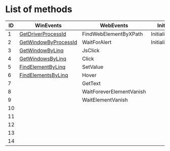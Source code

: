 # List of methods

ID | WinEvents | WebEvents | Initializers | Helpers |
--- | --- | --- | --- |--- 
1  |  [GetDriverProcessId](https://github.com/ALaurian/Flanium/blob/main/Documentation/GetDriverProcessId.md)  |  FindWebElementByXPath  |  InitializeService  |  OpenSapSession
2  |  [GetWindowByProcessId](https://github.com/ALaurian/Flanium/blob/main/Documentation/GetWindowByProcessId.md)  |  WaitForAlert  |  InitializeChrome  |  FolderContainsFiles
3  |  [GetWindowByLinq](https://github.com/ALaurian/Flanium/blob/main/Documentation/GetWindowByLinq.md)  |  JsClick  |    |  DeleteDuplicateFiles
4  |  [GetWindowsByLinq](https://github.com/ALaurian/Flanium/blob/main/Documentation/GetWindowsByLinq.md)  |  Click  |    |  CreateFolder
5  |  [FindElementByLinq](https://github.com/ALaurian/Flanium/blob/main/Documentation/FindElementByLinq.md)  |  SetValue  |    |  DeleteFolder
6  |  [FindElementsByLinq](https://github.com/ALaurian/Flanium/blob/main/Documentation/FindElementsByLinq.md)  |  Hover  |    |  ArchiveFolder
7  |    |  GetText  |    |  DeleteFile
8  |    |  WaitForeverElementVanish  |    |  MoveFile
9  |    |  WaitElementVanish  |    |  MoveFiles
10  |    |    |    |  ExcelToDataTable
11  |    |    |    |  Highlight
12  |    |    |    |  HandleDownloads
13  |    |    |    |  CloseTab
14  |    |    |    |  SendEmail

